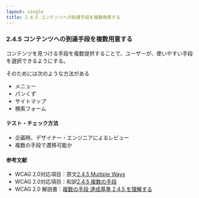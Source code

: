 ```yaml
---
layout: single
title: 2.4.5 コンテンツへの到達手段を複数用意する
---
```


### 2.4.5 コンテンツへの到達手段を複数用意する

コンテンツを見つける手段を複数提供することで、ユーザーが、使いやすい手段を選択できるようにする。

そのためには次のような方法がある

- メニュー
- パンくず
- サイトマップ
- 検索フォーム

#### テスト・チェック方法

- 企画時、デザイナー・エンジニアによるレビュー
- 複数の手段で遷移可能か

#### 参考文献

- WCAG 2.0対応項目：原文[2.4.5 Multiple Ways](https://www.w3.org/TR/2008/REC-WCAG20-20081211/#navigation-mechanisms)
- WCAG 2.0対応項目：和訳[2.4.5 複数の手段](https://waic.jp/docs/WCAG20/Overview.html#navigation-mechanisms)
- WCAG 2.0 解説書：[複数の手段 達成基準 2.4.5 を理解する](https://waic.jp/docs/UNDERSTANDING-WCAG20/navigation-mechanisms-mult-loc.html)
